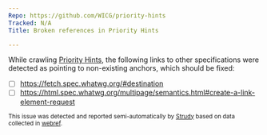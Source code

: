 ```yaml
---
Repo: https://github.com/WICG/priority-hints
Tracked: N/A
Title: Broken references in Priority Hints

---
```


While crawling [Priority Hints](https://wicg.github.io/priority-hints/), the following links to other specifications were detected as pointing to non-existing anchors, which should be fixed:
* [ ] https://fetch.spec.whatwg.org/#destination
* [ ] https://html.spec.whatwg.org/multipage/semantics.html#create-a-link-element-request

<sub>This issue was detected and reported semi-automatically by [Strudy](https://github.com/w3c/strudy/) based on data collected in [webref](https://github.com/w3c/webref/).</sub>
